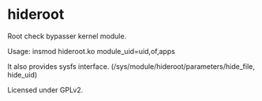 hideroot
========

Root check bypasser kernel module.

Usage: insmod hideroot.ko module_uid=uid,of,apps

It also provides sysfs interface. (/sys/module/hideroot/parameters/hide_file, hide_uid)

Licensed under GPLv2.
